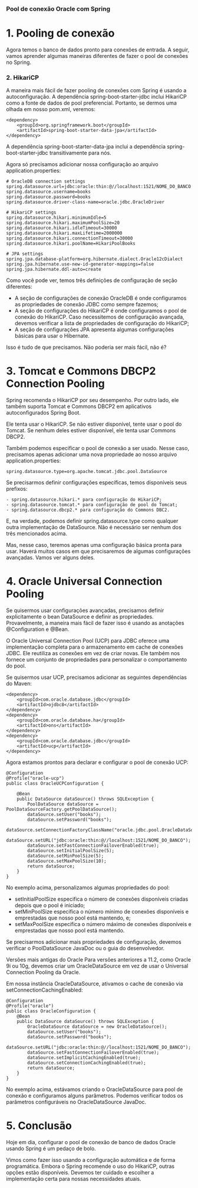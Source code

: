 ### Pool de conexão Oracle com Spring

# 1. Pooling de conexão
Agora temos o banco de dados pronto para conexões de entrada. A seguir, vamos aprender algumas maneiras diferentes de fazer o pool de conexões no Spring.

### 2. HikariCP
A maneira mais fácil de fazer pooling de conexões com Spring é usando a autoconfiguração. A dependência spring-boot-starter-jdbc inclui HikariCP como a fonte de dados de pool preferencial. Portanto, se dermos uma olhada em nosso pom.xml, veremos:

```
<dependency>
    <groupId>org.springframework.boot</groupId>
    <artifactId>spring-boot-starter-data-jpa</artifactId>
</dependency>
```

A dependência spring-boot-starter-data-jpa inclui a dependência spring-boot-starter-jdbc transitivamente para nós.

Agora só precisamos adicionar nossa configuração ao arquivo application.properties:

```
# OracleDB connection settings
spring.datasource.url=jdbc:oracle:thin:@//localhost:1521/NOME_DO_BANCO
spring.datasource.username=books
spring.datasource.password=books
spring.datasource.driver-class-name=oracle.jdbc.OracleDriver

# HikariCP settings
spring.datasource.hikari.minimumIdle=5
spring.datasource.hikari.maximumPoolSize=20
spring.datasource.hikari.idleTimeout=30000
spring.datasource.hikari.maxLifetime=2000000
spring.datasource.hikari.connectionTimeout=30000
spring.datasource.hikari.poolName=HikariPoolBooks

# JPA settings
spring.jpa.database-platform=org.hibernate.dialect.Oracle12cDialect
spring.jpa.hibernate.use-new-id-generator-mappings=false
spring.jpa.hibernate.ddl-auto=create
```

Como você pode ver, temos três definições de configuração de seção diferentes:

- A seção de configurações de conexão OracleDB é onde configuramos as propriedades de conexão JDBC como sempre fazemos;
- A seção de configurações do HikariCP é onde configuramos o pool de conexão do HikariCP. Caso necessitemos de configuração avançada, devemos verificar a lista de propriedades de configuração do HikariCP;
- A seção de configurações JPA apresenta algumas configurações básicas para usar o Hibernate.

Isso é tudo de que precisamos. Não poderia ser mais fácil, não é?

# 3. Tomcat e Commons DBCP2 Connection Pooling
Spring recomenda o HikariCP por seu desempenho. Por outro lado, ele também suporta Tomcat e Commons DBCP2 em aplicativos autoconfigurados Spring Boot.

Ele tenta usar o HikariCP. Se não estiver disponível, tente usar o pool do Tomcat. Se nenhum deles estiver disponível, ele tenta usar Commons DBCP2.

Também podemos especificar o pool de conexão a ser usado. Nesse caso, precisamos apenas adicionar uma nova propriedade ao nosso arquivo application.properties:

```
spring.datasource.type=org.apache.tomcat.jdbc.pool.DataSource
```

Se precisarmos definir configurações específicas, temos disponíveis seus prefixos:

```
- spring.datasource.hikari.* para configuração do HikariCP;
- spring.datasource.tomcat.* para configuração de pool do Tomcat;
- spring.datasource.dbcp2.* para configuração do Commons DBC2.
```

E, na verdade, podemos definir spring.datasource.type como qualquer outra implementação de DataSource. Não é necessário ser nenhum dos três mencionados acima.

Mas, nesse caso, teremos apenas uma configuração básica pronta para usar. Haverá muitos casos em que precisaremos de algumas configurações avançadas. Vamos ver alguns deles.

# 4. Oracle Universal Connection Pooling
Se quisermos usar configurações avançadas, precisamos definir explicitamente o bean DataSource e definir as propriedades. Provavelmente, a maneira mais fácil de fazer isso é usando as anotações @Configuration e @Bean.

O Oracle Universal Connection Pool (UCP) para JDBC oferece uma implementação completa para o armazenamento em cache de conexões JDBC. Ele reutiliza as conexões em vez de criar novas. Ele também nos fornece um conjunto de propriedades para personalizar o comportamento do pool.

Se quisermos usar UCP, precisamos adicionar as seguintes dependências do Maven:

```
<dependency>
    <groupId>com.oracle.database.jdbc</groupId>
    <artifactId>ojdbc8</artifactId>
</dependency>
<dependency>
    <groupId>com.oracle.database.ha</groupId>
    <artifactId>ons</artifactId>
</dependency>
<dependency>
    <groupId>com.oracle.database.jdbc</groupId>
    <artifactId>ucp</artifactId>
</dependency>
```

Agora estamos prontos para declarar e configurar o pool de conexão UCP:

```
@Configuration
@Profile("oracle-ucp")
public class OracleUCPConfiguration {

    @Bean
    public DataSource dataSource() throws SQLException {
        PoolDataSource dataSource = PoolDataSourceFactory.getPoolDataSource();
        dataSource.setUser("books");
        dataSource.setPassword("books");
        dataSource.setConnectionFactoryClassName("oracle.jdbc.pool.OracleDataSource");
        dataSource.setURL("jdbc:oracle:thin:@//localhost:1521/NOME_DO_BANCO");
        dataSource.setFastConnectionFailoverEnabled(true);
        dataSource.setInitialPoolSize(5);
        dataSource.setMinPoolSize(5);
        dataSource.setMaxPoolSize(10);
        return dataSource;
    }
}
```

No exemplo acima, personalizamos algumas propriedades do pool:

- setInitialPoolSize especifica o número de conexões disponíveis criadas depois que o pool é iniciado;
- setMinPoolSize especifica o número mínimo de conexões disponíveis e emprestadas que nosso pool está mantendo, e;
- setMaxPoolSize especifica o número máximo de conexões disponíveis e emprestadas que nosso pool está mantendo.

Se precisarmos adicionar mais propriedades de configuração, devemos verificar o PoolDataSource JavaDoc ou o guia do desenvolvedor.

Versões mais antigas do Oracle
Para versões anteriores a 11.2, como Oracle 9i ou 10g, devemos criar um OracleDataSource em vez de usar o Universal Connection Pooling da Oracle.

Em nossa instância OracleDataSource, ativamos o cache de conexão via setConnectionCachingEnabled:

```
@Configuration
@Profile("oracle")
public class OracleConfiguration {
    @Bean
    public DataSource dataSource() throws SQLException {
        OracleDataSource dataSource = new OracleDataSource();
        dataSource.setUser("books");
        dataSource.setPassword("books");
        dataSource.setURL("jdbc:oracle:thin:@//localhost:1521/NOME_DO_BANCO");
        dataSource.setFastConnectionFailoverEnabled(true);
        dataSource.setImplicitCachingEnabled(true);
        dataSource.setConnectionCachingEnabled(true);
        return dataSource;
    }
}
```

No exemplo acima, estávamos criando o OracleDataSource para pool de conexão e configuramos alguns parâmetros. Podemos verificar todos os parâmetros configuráveis no OracleDataSource JavaDoc.

# 5. Conclusão
Hoje em dia, configurar o pool de conexão de banco de dados Oracle usando Spring é um pedaço de bolo.

Vimos como fazer isso usando a configuração automática e de forma programática. Embora o Spring recomende o uso do HikariCP, outras opções estão disponíveis. Devemos ter cuidado e escolher a implementação certa para nossas necessidades atuais.